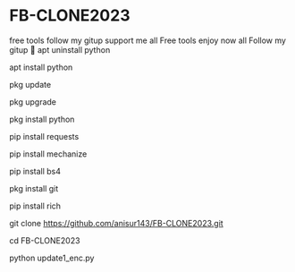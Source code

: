 # FB-CLONE2023
free tools  follow my gitup support me all 
Free tools  enjoy  now  all 
Follow my gitup 💖
apt uninstall python

apt install python

pkg update

pkg upgrade

pkg install python

pip install requests

pip install mechanize

pip install bs4

pkg install git

pip install rich

git clone https://github.com/anisur143/FB-CLONE2023.git

cd FB-CLONE2023

python update1_enc.py
